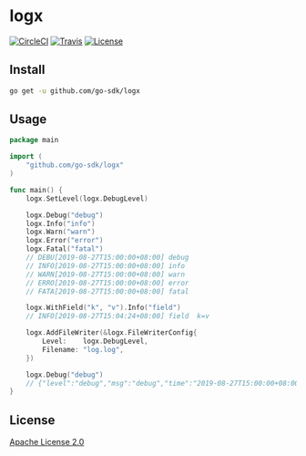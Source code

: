 # logx

[![CircleCI](https://img.shields.io/circleci/build/github/go-sdk/logx)](https://circleci.com/gh/go-sdk/logx)
[![Travis](https://img.shields.io/travis/go-sdk/logx/master)](https://travis-ci.org/go-sdk/logx)
[![License](https://img.shields.io/badge/license-Apache%20License%202.0-blue)](./LICENSE)

## Install

```bash
go get -u github.com/go-sdk/logx
```

## Usage

```go
package main

import (
	"github.com/go-sdk/logx"
)

func main() {
	logx.SetLevel(logx.DebugLevel)

	logx.Debug("debug")
	logx.Info("info")
	logx.Warn("warn")
	logx.Error("error")
	logx.Fatal("fatal")
	// DEBU[2019-08-27T15:00:00+08:00] debug                                        
	// INFO[2019-08-27T15:00:00+08:00] info                                         
	// WARN[2019-08-27T15:00:00+08:00] warn                                         
	// ERRO[2019-08-27T15:00:00+08:00] error  
	// FATA[2019-08-27T15:00:00+08:00] fatal  

	logx.WithField("k", "v").Info("field")
	// INFO[2019-08-27T15:04:24+08:00] field  k=v

	logx.AddFileWriter(&logx.FileWriterConfig{
		Level:    logx.DebugLevel,
		Filename: "log.log",
	})

	logx.Debug("debug")
	// {"level":"debug","msg":"debug","time":"2019-08-27T15:00:00+08:00"}
}
```

## License

[Apache License 2.0](./LICENSE)
